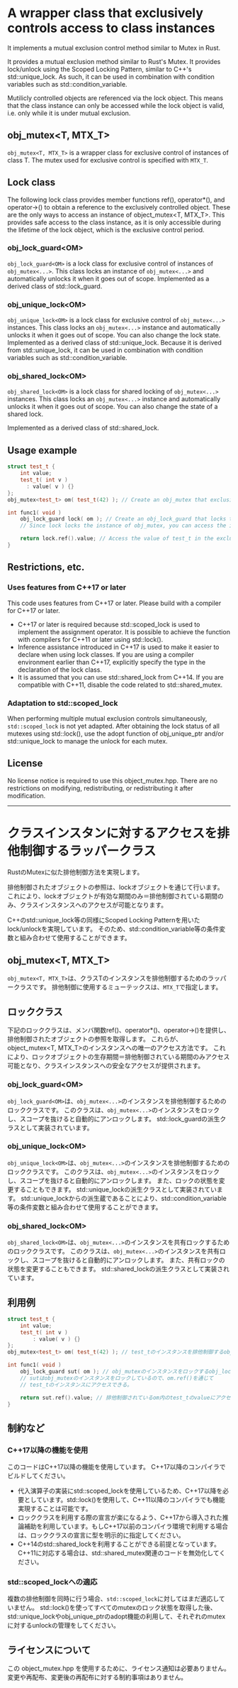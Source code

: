 # A wrapper class that exclusively controls access to class instances

It implements a mutual exclusion control method similar to Mutex in Rust.

It provides a mutual exclusion method similar to Rust's Mutex.
It provides lock/unlock using the Scoped Locking Pattern, similar to C++'s std::unique_lock.
As such, it can be used in combination with condition variables such as std::condition_variable.

Mutilicly controlled objects are referenced via the lock object.
This means that the class instance can only be accessed while the lock object is valid, i.e. only while it is under mutual exclusion.

## obj_mutex\<T, MTX_T\>
`obj_mutex<T, MTX_T>` is a wrapper class for exclusive control of instances of class T.
The mutex used for exclusive control is specified with `MTX_T`.

## Lock class
The following lock class provides member functions ref(), operator*(), and operator->() to obtain a reference to the exclusively controlled object.
These are the only ways to access an instance of object_mutex\<T, MTX_T\>.
This provides safe access to the class instance, as it is only accessible during the lifetime of the lock object, which is the exclusive control period.

### obj_lock_guard\<OM\>
`obj_lock_guard<OM>` is a lock class for exclusive control of instances of `obj_mutex<...>`.
This class locks an instance of `obj_mutex<...>` and automatically unlocks it when it goes out of scope.
Implemented as a derived class of std::lock_guard.

### obj_unique_lock\<OM\>
`obj_unique_lock<OM>` is a lock class for exclusive control of `obj_mutex<...>` instances.
This class locks an `obj_mutex<...>` instance and automatically unlocks it when it goes out of scope.
You can also change the lock state.
Implemented as a derived class of std::unique_lock.
Because it is derived from std::unique_lock, it can be used in combination with condition variables such as std::condition_variable.

### obj_shared_lock\<OM\>
`obj_shared_lock<OM>` is a lock class for shared locking of `obj_mutex<...>` instances.
This class locks an `obj_mutex<...>` instance and automatically unlocks it when it goes out of scope.
You can also change the state of a shared lock.

Implemented as a derived class of std::shared_lock.

## Usage example
```cpp
struct test_t {
    int value;
    test_t( int v )
      : value( v ) {}
};
obj_mutex<test_t> om( test_t(42) ); // Create an obj_mutex that exclusively controls the instance of test_t

int func1( void )
    obj_lock_guard lock( om ); // Create an obj_lock_guard that locks the instance of obj_mutex
    // Since lock locks the instance of obj_mutex, you can access the instance of test_t through om.ref()

    return lock.ref().value; // Access the value of test_t in the exclusively controlled om
}
```

## Restrictions, etc.
### Uses features from C++17 or later
This code uses features from C++17 or later.
Please build with a compiler for C++17 or later.

* C++17 or later is required because std::scoped_lock is used to implement the assignment operator. It is possible to achieve the function with compilers for C++11 or later using std::lock().
* Inference assistance introduced in C++17 is used to make it easier to declare when using lock classes. If you are using a compiler environment earlier than C++17, explicitly specify the type in the declaration of the lock class.
* It is assumed that you can use std::shared_lock from C++14. If you are compatible with C++11, disable the code related to std::shared_mutex.

### Adaptation to std::scoped_lock
When performing multiple mutual exclusion controls simultaneously, `std::scoped_lock` is not yet adapted.
After obtaining the lock status of all mutexes using std::lock(), use the adopt function of obj_unique_ptr and/or std::unique_lock to manage the unlock for each mutex.

## License
No license notice is required to use this object_mutex.hpp.
There are no restrictions on modifying, redistributing, or redistributing it after modification.

---------------

# クラスインスタンに対するアクセスを排他制御するラッパークラス

RustのMutexに似た排他制御方法を実現します。

排他制御されたオブジェクトの参照は、lockオブジェクトを通じて行います。
これにより、lockオブジェクトが有効な期間のみ＝排他制御されている期間のみ、クラスインスタンスへのアクセスが可能となります。

C++のstd::unique_lock等の同様にScoped Locking Patternを用いたlock/unlockを実現しています。
そのため、std::condition_variable等の条件変数と組み合わせて使用することができます。

## obj_mutex\<T, MTX_T\>
`obj_mutex<T, MTX_T>`は、クラスTのインスタンスを排他制御するためのラッパークラスです。
排他制御に使用するミューテックスは、`MTX_T`で指定します。

## ロッククラス
下記のロッククラスは、メンバ関数ref()、operator*()、operator->()を提供し、排他制御されたオブジェクトの参照を取得します。
これらが、object_mutex\<T, MTX_T\>のインスタンスへの唯一のアクセス方法です。
これにより、ロックオブジェクトの生存期間＝排他制御されている期間のみアクセス可能となり、クラスインスタンスへの安全なアクセスが提供されます。

### obj_lock_guard\<OM\>
`obj_lock_guard<OM>`は、`obj_mutex<...>`のインスタンスを排他制御するためのロッククラスです。
このクラスは、`obj_mutex<...>`のインスタンスをロックし、スコープを抜けると自動的にアンロックします。
std::lock_guardの派生クラスとして実装されています。

### obj_unique_lock\<OM\>
`obj_unique_lock<OM>`は、`obj_mutex<...>`のインスタンスを排他制御するためのロッククラスです。
このクラスは、`obj_mutex<...>`のインスタンスをロックし、スコープを抜けると自動的にアンロックします。
また、ロックの状態を変更することもできます。
std::unique_lockの派生クラスとして実装されています。
std::unique_lockからの派生蔵であることにより、std::condition_variable等の条件変数と組み合わせて使用することができます。

### obj_shared_lock\<OM\>
`obj_shared_lock<OM>`は、`obj_mutex<...>`のインスタンスを共有ロックするためのロッククラスです。
このクラスは、`obj_mutex<...>`のインスタンスを共有ロックし、スコープを抜けると自動的にアンロックします。
また、共有ロックの状態を変更することもできます。
std::shared_lockの派生クラスとして実装されています。

## 利用例
```cpp
struct test_t {
    int value;
    test_t( int v )
        : value( v ) {}
};
obj_mutex<test_t> om( test_t(42) ); // test_tのインスタンスを排他制御するobj_mutexを生成

int func1( void )
	obj_lock_guard sut( om ); // obj_mutexのインスタンスをロックするobj_lock_guardを生成
    // sutはobj_mutexのインスタンスをロックしているので、om.ref()を通じて
    // test_tのインスタンスにアクセスできる。

	return sut.ref().value; // 排他制御されているom内のtest_tのvalueにアクセス
}
```

## 制約など
### C++17以降の機能を使用
このコードはC++17以降の機能を使用しています。
C++17以降のコンパイラでビルドしてください。

* 代入演算子の実装にstd::scoped_lockを使用しているため、C++17以降を必要としています。std::lock()を使用して、C++11以降のコンパイラでも機能実現することは可能です。
* ロッククラスを利用する際の宣言が楽になるよう、C++17から導入された推論補助を利用しています。もしC++17以前のコンパイラ環境で利用する場合は、ロッククラスの宣言に型を明示的に指定してください。
* C++14のstd::shared_lockを利用することができる前提となっています。C++11に対応する場合は、std::shared_mutex関連のコードを無効化してください。

### std::scoped_lockへの適応
複数の排他制御を同時に行う場合、`std::scoped_lock`に対してはまだ適応していません。
std::lock()を使ってすべてのmutexのロック状態を取得した後、std::unique_lockやobj_unique_ptrのadopt機能の利用して、それぞれのmutexに対するunlockの管理をしてください。

## ライセンスについて
この object_mutex.hpp を使用するために、ライセンス通知は必要ありません。
変更や再配布、変更後の再配布に対する制約事項はありません。
